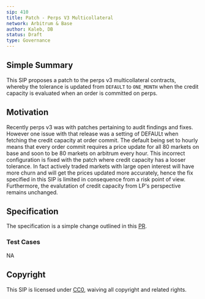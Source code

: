 ```yaml
---
sip: 410
title: Patch - Perps V3 Multicollateral
network: Arbitrum & Base
author: Kaleb, DB
status: Draft
type: Governance
---
```


## Simple Summary

This SIP proposes a patch to the perps v3 multicollateral contracts, whereby  the tolerance is updated from `DEFAULT` to `ONE_MONTH` when the credit capacity is evaluated when an order is committed on perps.

## Motivation

Recently perps v3 was with patches pertaining to audit findings and fixes. However one issue with that release was a setting of DEFAULt when fetching the credit capacity at order commit. The default being set to hourly means that every order commit requires a price update for all 80 markets  on base and soon to be 80 markets on arbitrum every hour. This incorrect configuration is fixed with the patch where credit capacity has a looser tolerance.
In fact actively traded markets with large open interest will have more churn and will get the prices updated more accurately, hence the fix specified in this SIP is limited in consequence from a risk point of view. Furthermore, the evalutation of credit capacity from LP's perspective remains unchanged.

## Specification

The specification is a simple change outlined in this [PR](https://github.com/Synthetixio/synthetix-v3/commit/fcf1ac663f4d27d799129363210e55d803b2f0fa#diff-466be37896856a87e7e6e46df5d91b48527a9b8d6846dc5f7f29aa02281880f8R94).


### Test Cases

NA

## Copyright

This SIP is licensed under [CC0](https://creativecommons.org/publicdomain/zero/1.0/), waiving all copyright and related rights.
